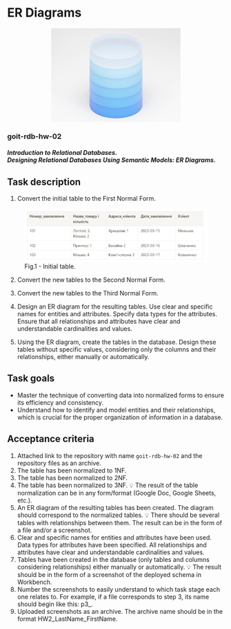 # ER Diagrams

<p align="center">
  <img align="center" src="./assets/thumbnail.jpg" width="300" title="Project thumbnail" alt="project thumbnail">
</p>

### goit-rdb-hw-02

<h5 align="left">
  Introduction to Relational Databases.<br />Designing Relational Databases Using Semantic Models: ER Diagrams.
</h5>


## Task description

1. Convert the initial table to the First Normal Form.
  <p align="center">
    <figure>
      <img align="center" src="./assets/task/initial-table.jpg" width="600" title="initial table" alt="initial table">
      <figcaption>Fig.1 - Initial table.</figcaption>
    </figure>
  </p>

2. Convert the new tables to the Second Normal Form.

3. Convert the new tables to the Third Normal Form.

4. Design an ER diagram for the resulting tables.
   Use clear and specific names for entities and attributes. Specify data types for the attributes. Ensure that all relationships and attributes have clear and understandable cardinalities and values.

5. Using the ER diagram, create the tables in the database. 
   Design these tables without specific values, considering only the columns and their relationships, either manually or automatically.

## Task goals

* Master the technique of converting data into normalized forms to ensure its efficiency and consistency.
* Understand how to identify and model entities and their relationships, which is crucial for the proper organization of information in a database.

## Acceptance criteria

1. Attached link to the repository with name `goit-rdb-hw-02` and the repository files as an archive.
2. The table has been normalized to 1NF.
3. The table has been normalized to 2NF.
4. The table has been normalized to 3NF.
    💡 The result of the table normalization can be in any form/format (Google Doc, Google Sheets, etc.).
5. An ER diagram of the resulting tables has been created. The diagram should correspond to the normalized tables.
   💡 There should be several tables with relationships between them. The result can be in the form of a file and/or a screenshot.
6. Clear and specific names for entities and attributes have been used. Data types for attributes have been specified. All relationships and attributes have clear and understandable cardinalities and values.
7. Tables have been created in the database (only tables and columns considering relationships) either manually or automatically.
    💡 The result should be in the form of a screenshot of the deployed schema in Workbench.
8. Number the screenshots to easily understand to which task stage each one relates to. For example, if a file corresponds to step 3, its name should begin like this: p3_.
9. Uploaded screenshots as an archive. The archive name should be in the format HW2_LastName_FirstName.